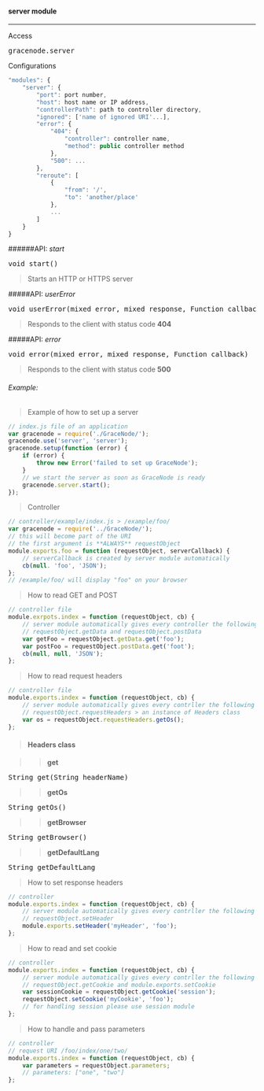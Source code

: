 #### <span id="server-module">server module</span>
***

Access
<pre>
gracenode.server
</pre>

Configurations
```javascript
"modules": {
	"server": {
		"port": port number,
		"host": host name or IP address,
		"controllerPath": path to controller directory,
		"ignored": ['name of ignored URI'...],
		"error": {
			"404": {
				"controller": controller name,
				"method": public controller method
			},
			"500": ...
		},
		"reroute": [
			{
				"from": '/',
				"to": 'another/place'
			},
			...
		]
	}
}
```

######API: *start*

<pre>
void start()
</pre>
> Starts an HTTP or HTTPS server

#####API: *userError*

<pre>
void userError(mixed error, mixed response, Function callback)
</pre>
> Responds to the client with status code **404**

#####API: *error*

<pre>
void error(mixed error, mixed response, Function callback)
</pre>
> Responds to the client with status code **500**

###### Example:
> Example of how to set up a server
```javascript
// index.js file of an application
var gracenode = require('./GraceNode/');
gracenode.use('server', 'server');
gracenode.setup(function (error) {
	if (error) {
		throw new Error('failed to set up GraceNode');
	}
	// we start the server as soon as GraceNode is ready
	gracenode.server.start();
});
```
> Controller
```javascript
// controller/example/index.js > /example/foo/
var gracenode = require('../GraceNode/');
// this will become part of the URI
// the first argument is **ALWAYS** requestObject
module.exports.foo = function (requestObject, serverCallback) {
	// serverCallback is created by server module automatically
	cb(null. 'foo', 'JSON');
};
// /example/foo/ will display "foo" on your browser
```

> How to read GET and POST
```javascript
// controller file
module.exrpots.index = function (requestObject, cb) {
	// server module automatically gives every controller the following functions:
	// requestObject.getData and requestObject.postData
	var getFoo = requestObject.getData.get('foo');
	var postFoo = requestObject.postData.get('foot');
	cb(null, null, 'JSON');
};
```

> How to read request headers
```javascript
// controller file
module.exports.index = function (requestObject, cb) {
	// server module automatically gives every contrller the following function:
	// requestObject.requestHeaders > an instance of Headers class
	var os = requestObject.requestHeaders.getOs();
};
```

> #### Headers class

>> **get**
<pre>
String get(String headerName)
</pre>

>> **getOs**
<pre>
String getOs()
</pre>

>> **getBrowser**
<pre>
String getBrowser()
</pre>

>> **getDefaultLang**
<pre>
String getDefaultLang
</pre>

> How to set response headers
```javascript
// controller
module.exports.index = function (requestObject, cb) {
	// server module automatically gives every contrller the following function:
	// requestObject.setHeader
	module.exports.setHeader('myHeader', 'foo');
};
```

> How to read and set cookie
```javascript
// controller
module.exports.index = function (requestObject, cb) {
	// server module automatically gives every contrller the following functions:
	// requestObject.getCookie and module.exports.setCookie
	var sessionCookie = requestObject.getCookie('session');
	requestObject.setCookie('myCookie', 'foo');
	// for handling session please use session module
};
```

> How to handle and pass parameters
```javascript
// controller
// request URI /foo/index/one/two/
module.exports.index = function (requestObject, cb) {
	var parameters = requestObject.parameters;
	// parameters: ["one", "two"]
};
```
